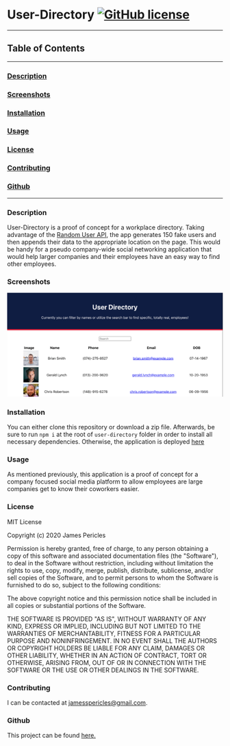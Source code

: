 # User-Directory [![GitHub license](https://img.shields.io/github/license/Naereen/StrapDown.js.svg)](https://github.com/Naereen/StrapDown.js/blob/master/LICENSE)
---
## Table of Contents
---
### [Description](#Description)
### [Screenshots](#Screenshots)
### [Installation](#Installation)
### [Usage](#Usage)
### [License](#License)
### [Contributing](#Contributing)
### [Github](#Github)
---
### <a name="Description"></a>Description
User-Directory is a proof of concept for a workplace directory. Taking advantage of the [Random User API](https://randomuser.me/), the app generates 150 fake users and then appends their data to the appropriate location on the page. This would be handy for a pseudo company-wide social networking application that would help larger companies and their employees have an easy way to find other employees.
### <a name="Screenshots"></a>Screenshots
![index](https://github.com/jamespericles/User-Directory/blob/master/user-directory/Screenshots/index.png)
### <a name="Installation"></a>Installation
You can either clone this repository or download a zip file. Afterwards, be sure to run `npm i` at the root of `user-directory` folder in order to install all necessary dependencies. Otherwise, the application is deployed [here](https://user--directory.heroku.app.com/)
### <a name="Usage"></a>Usage
As mentioned previously, this application is a proof of concept for a company focused social media platform to allow employees are large companies get to know their coworkers easier.
### <a name="License"></a>License
MIT License

Copyright (c) 2020 James Pericles
    
Permission is hereby granted, free of charge, to any person obtaining a copy
of this software and associated documentation files (the "Software"), to deal
in the Software without restriction, including without limitation the rights
to use, copy, modify, merge, publish, distribute, sublicense, and/or sell
copies of the Software, and to permit persons to whom the Software is
furnished to do so, subject to the following conditions:
    
The above copyright notice and this permission notice shall be included in all
copies or substantial portions of the Software.
    
THE SOFTWARE IS PROVIDED "AS IS", WITHOUT WARRANTY OF ANY KIND, EXPRESS OR
IMPLIED, INCLUDING BUT NOT LIMITED TO THE WARRANTIES OF MERCHANTABILITY,
FITNESS FOR A PARTICULAR PURPOSE AND NONINFRINGEMENT. IN NO EVENT SHALL THE
AUTHORS OR COPYRIGHT HOLDERS BE LIABLE FOR ANY CLAIM, DAMAGES OR OTHER
LIABILITY, WHETHER IN AN ACTION OF CONTRACT, TORT OR OTHERWISE, ARISING FROM,
OUT OF OR IN CONNECTION WITH THE SOFTWARE OR THE USE OR OTHER DEALINGS IN THE
SOFTWARE.
### <a name="Contributing"></a>Contributing
I can be contacted at jamesspericles@gmail.com.
### <a name="Github"></a>Github
This project can be found [here.](https://github.com/User-Directory)
